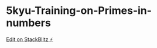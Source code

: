 # 5kyu-Training-on-Primes-in-numbers

[Edit on StackBlitz ⚡️](https://stackblitz.com/edit/js-zugnxl)